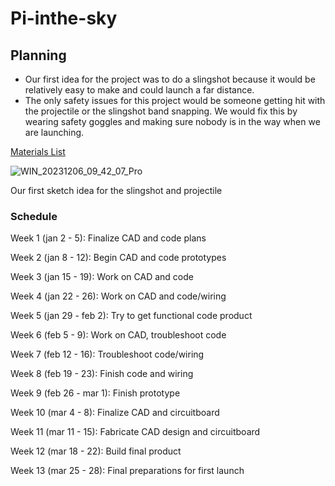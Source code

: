 # Pi-inthe-sky

## Planning 

- Our first idea for the project was to do a slingshot because it would be relatively easy to make and could launch a far distance.
- The only safety issues  for this project would  be someone getting hit with the projectile or the slingshot band snapping. We would fix this by wearing safety goggles and making sure nobody is in the way when we are launching.


[Materials List](https://docs.google.com/document/d/1O94NrEtbGrpvcdbZZRessnzT4ntu9cPLEgHKotI4B5Y/edit)

![WIN_20231206_09_42_07_Pro](https://github.com/willhunt914/Pi-inthe-sky/assets/71402974/8e2b437d-e054-4eb0-9128-844bc5761be3)

Our first sketch idea for the slingshot and projectile 

### Schedule

Week 1 (jan 2 - 5): Finalize CAD and code plans

Week 2 (jan 8 - 12): Begin CAD and code prototypes

Week 3 (jan 15 - 19): Work on CAD and code

Week 4 (jan 22 - 26): Work on CAD and code/wiring

Week 5 (jan 29 - feb 2): Try to get functional code product

Week 6 (feb 5 - 9): Work on CAD, troubleshoot code

Week 7 (feb 12 - 16): Troubleshoot code/wiring

Week 8 (feb 19 - 23): Finish code and wiring

Week 9 (feb 26 - mar 1): Finish prototype

Week 10 (mar 4 - 8): Finalize CAD and circuitboard

Week 11 (mar 11 - 15): Fabricate CAD design and circuitboard

Week 12 (mar 18 - 22): Build final product

Week 13 (mar 25 - 28): Final preparations for first launch
